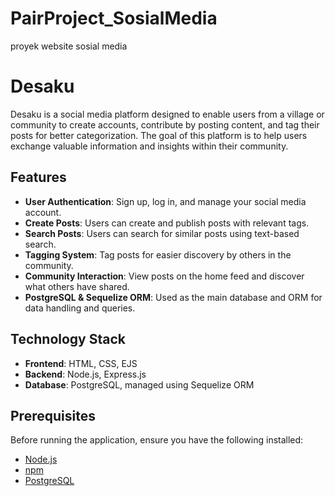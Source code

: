 # PairProject_SosialMedia
proyek website sosial media 

# Desaku

Desaku is a social media platform designed to enable users from a village or community to create accounts, contribute by posting content, and tag their posts for better categorization. The goal of this platform is to help users exchange valuable information and insights within their community.

## Features

- **User Authentication**: Sign up, log in, and manage your social media account.
- **Create Posts**: Users can create and publish posts with relevant tags.
- **Search Posts**: Users can search for similar posts using text-based search.
- **Tagging System**: Tag posts for easier discovery by others in the community.
- **Community Interaction**: View posts on the home feed and discover what others have shared.
- **PostgreSQL & Sequelize ORM**: Used as the main database and ORM for data handling and queries.

## Technology Stack

- **Frontend**: HTML, CSS, EJS
- **Backend**: Node.js, Express.js
- **Database**: PostgreSQL, managed using Sequelize ORM

## Prerequisites

Before running the application, ensure you have the following installed:

- [Node.js](https://nodejs.org/)
- [npm](https://www.npmjs.com/)
- [PostgreSQL](https://www.postgresql.org/)
